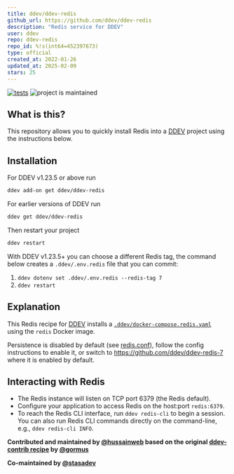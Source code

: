 ```yaml
---
title: ddev/ddev-redis
github_url: https://github.com/ddev/ddev-redis
description: "Redis service for DDEV"
user: ddev
repo: ddev-redis
repo_id: %!s(int64=452397673)
type: official
created_at: 2022-01-26
updated_at: 2025-02-09
stars: 25
---
```


[![tests](https://github.com/ddev/ddev-redis/actions/workflows/tests.yml/badge.svg)](https://github.com/ddev/ddev-redis/actions/workflows/tests.yml) ![project is maintained](https://img.shields.io/maintenance/yes/2024.svg)

## What is this?

This repository allows you to quickly install Redis into a [DDEV](https://ddev.readthedocs.io) project using the instructions below.

## Installation

For DDEV v1.23.5 or above run

```sh
ddev add-on get ddev/ddev-redis
```

For earlier versions of DDEV run

```sh
ddev get ddev/ddev-redis
```

Then restart your project

```sh
ddev restart
```

With DDEV v1.23.5+ you can choose a different Redis tag, the command below creates a `.ddev/.env.redis` file that you can commit:

1. `ddev dotenv set .ddev/.env.redis --redis-tag 7`
2. `ddev restart`

## Explanation

This Redis recipe for [DDEV](https://ddev.readthedocs.io) installs a [`.ddev/docker-compose.redis.yaml`](https://github.com/ddev/ddev-redis/blob/main/docker-compose.redis.yaml) using the `redis` Docker image.

Persistence is disabled by default (see [redis.conf](https://github.com/ddev/ddev-redis/blob/main/./redis/redis.conf)), follow the config instructions to enable it, or switch to https://github.com/ddev/ddev-redis-7 where it is enabled by default.

## Interacting with Redis

* The Redis instance will listen on TCP port 6379 (the Redis default).
* Configure your application to access Redis on the host:port `redis:6379`.
* To reach the Redis CLI interface, run `ddev redis-cli` to begin a session. You can also run Redis CLI commands directly on the command-line, e.g., `ddev redis-cli INFO`.

**Contributed and maintained by [@hussainweb](https://github.com/hussainweb) based on the original [ddev-contrib recipe](https://github.com/ddev/ddev-contrib/tree/master/docker-compose-services/redis) by [@gormus](https://github.com/gormus)**

**Co-maintained by [@stasadev](https://github.com/stasadev)**
